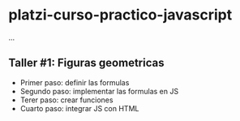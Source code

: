 # platzi-curso-practico-javascript

...

## Taller #1: Figuras geometricas

- Primer paso: definir las formulas
- Segundo paso: implementar las formulas en JS
- Terer paso: crear funciones
- Cuarto paso: integrar JS con HTML